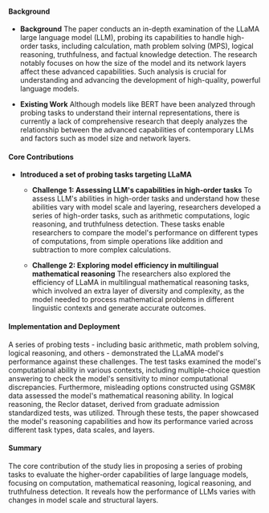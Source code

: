 #### Background
- **Background**
  The paper conducts an in-depth examination of the LLaMA large language model (LLM), probing its capabilities to handle high-order tasks, including calculation, math problem solving (MPS), logical reasoning, truthfulness, and factual knowledge detection. The research notably focuses on how the size of the model and its network layers affect these advanced capabilities. Such analysis is crucial for understanding and advancing the development of high-quality, powerful language models.

- **Existing Work**
  Although models like BERT have been analyzed through probing tasks to understand their internal representations, there is currently a lack of comprehensive research that deeply analyzes the relationship between the advanced capabilities of contemporary LLMs and factors such as model size and network layers.

#### Core Contributions
  - **Introduced a set of probing tasks targeting LLaMA**
    - **Challenge 1: Assessing LLM's capabilities in high-order tasks**
      To assess LLM's abilities in high-order tasks and understand how these abilities vary with model scale and layering, researchers developed a series of high-order tasks, such as arithmetic computations, logic reasoning, and truthfulness detection. These tasks enable researchers to compare the model's performance on different types of computations, from simple operations like addition and subtraction to more complex calculations.

    - **Challenge 2: Exploring model efficiency in multilingual mathematical reasoning**
      The researchers also explored the efficiency of LLaMA in multilingual mathematical reasoning tasks, which involved an extra layer of diversity and complexity, as the model needed to process mathematical problems in different linguistic contexts and generate accurate outcomes.

#### Implementation and Deployment
A series of probing tests - including basic arithmetic, math problem solving, logical reasoning, and others - demonstrated the LLaMA model's performance against these challenges. The test tasks examined the model's computational ability in various contexts, including multiple-choice question answering to check the model's sensitivity to minor computational discrepancies. Furthermore, misleading options constructed using GSM8K data assessed the model's mathematical reasoning ability. In logical reasoning, the Reclor dataset, derived from graduate admission standardized tests, was utilized. Through these tests, the paper showcased the model's reasoning capabilities and how its performance varied across different task types, data scales, and layers.

#### Summary
The core contribution of the study lies in proposing a series of probing tasks to evaluate the higher-order capabilities of large language models, focusing on computation, mathematical reasoning, logical reasoning, and truthfulness detection. It reveals how the performance of LLMs varies with changes in model scale and structural layers.